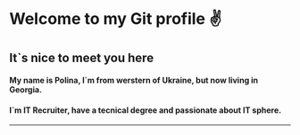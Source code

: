 # Welcome to my Git profile :v: 
## It`s nice to meet you here 
#### My name is Polina, I`m from werstern of Ukraine, but now living in Georgia. 

#### I`m IT Recruiter, have a tecnical degree and passionate about IT sphere. 

_____

